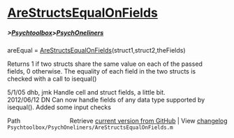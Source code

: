 # [AreStructsEqualOnFields](AreStructsEqualOnFields)
##### >[Psychtoolbox](Psychtoolbox)>[PsychOneliners](PsychOneliners)

areEqual = [AreStructsEqualOnFields](AreStructsEqualOnFields)(struct1,struct2,theFields)  
  
Returns 1 if two structs share the same value on each of the passed  
fields, 0 otherwise.  The equality of each field in the two structs is  
checked with a call to isequal()  
  
5/1/05     dhb, jmk   Handle cell and struct fields, a little bit.  
2012/06/12 DN         Can now handle fields of any data type supported by  
                      isequal(). Added some input checks  




<div class="code_header" style="text-align:right;">
  <span style="float:left;">Path&nbsp;&nbsp;</span> <span class="counter">Retrieve <a href=
  "https://raw.github.com/Psychtoolbox-3/Psychtoolbox-3/beta/Psychtoolbox/PsychOneliners/AreStructsEqualOnFields.m">current version from GitHub</a> | View <a href=
  "https://github.com/Psychtoolbox-3/Psychtoolbox-3/commits/beta/Psychtoolbox/PsychOneliners/AreStructsEqualOnFields.m">changelog</a></span>
</div>
<div class="code">
  <code>Psychtoolbox/PsychOneliners/AreStructsEqualOnFields.m</code>
</div>

